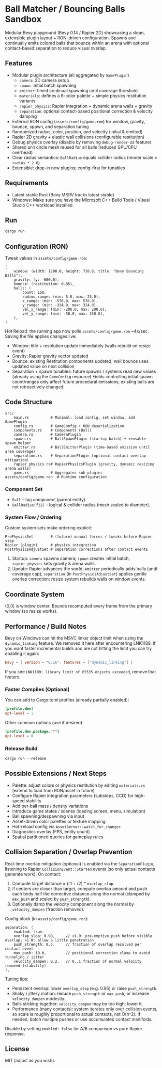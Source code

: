# Ball Matcher / Bouncing Balls Sandbox

Modular Bevy playground (Bevy 0.14 / Rapier 2D) showcasing a clean, extensible plugin layout + RON-driven configuration. Spawns and continually emits colored balls that bounce within an arena with optional contact-based separation to reduce visual overlap.

## Features
- Modular plugin architecture (all aggregated by `GamePlugin`)
	- `camera`: 2D camera setup
	- `spawn`: initial batch spawning
	- `emitter`: timed continual spawning until coverage threshold
	- `materials`: defines a 6-color palette + simple physics restitution variants
	- `rapier_physics`: Rapier integration + dynamic arena walls + gravity
	- `separation`: optional contact-based positional correction & velocity damping
- External RON config (`assets/config/game.ron`) for window, gravity, bounce, spawn, and separation tuning
- Randomized radius, color, position, and velocity (initial & emitted)
- Rapier 2D gravity + elastic wall collisions (configurable restitution)
- Debug physics overlay (disable by removing `debug-render-2d` feature)
- Shared unit circle mesh reused for all balls (reduced GPU/CPU overhead)
- Clear radius semantics: `BallRadius` equals collider radius (render scale = `radius * 2.0`)
- Extensible: drop-in new plugins; config-first for tunables

## Requirements
- Latest stable Rust (Bevy MSRV tracks latest stable)  
- Windows: Make sure you have the Microsoft C++ Build Tools / Visual Studio C++ workload installed.

## Run
```powershell
cargo run
```

## Configuration (RON)
Tweak values in `assets/config/game.ron`:
```ron
(
	window: (width: 1280.0, height: 720.0, title: "Bevy Bouncing Balls"),
	gravity: (y: -600.0),
	bounce: (restitution: 0.85),
	balls: (
		count: 150,
		radius_range: (min: 5.0, max: 25.0),
		x_range: (min: -576.0, max: 576.0),
		y_range: (min: -324.0, max: 324.0),
		vel_x_range: (min: -200.0, max: 200.0),
		vel_y_range: (min: -50.0, max: 350.0),
	),
)
```
Hot Reload: the running app now polls `assets/config/game.ron` ~4x/sec. Saving the file applies changes live:
* Window: title + resolution update immediately (walls rebuild on resize event)
* Gravity: Rapier gravity vector updated
* Bounce: existing Restitution components updated; wall bounce uses updated value on next collision
* Separation + spawn tunables: future spawns / systems read new values (already using the `GameConfig` resource)
Fields controlling initial spawn count/ranges only affect future procedural emissions; existing balls are not retroactively changed.

## Code Structure
```
src/
	main.rs          # Minimal: load config, set window, add GamePlugin
	config.rs        # GameConfig + RON deserialization
	components.rs    # Components (Ball)
	camera.rs        # CameraPlugin
	spawn.rs         # BallSpawnPlugin (startup batch) + reusable spawn helper
	emitter.rs       # BallEmitterPlugin (time-based emission until area coverage)
	separation.rs    # SeparationPlugin (optional contact overlap mitigation)
	rapier_physics.rs# RapierPhysicsPlugin (gravity, dynamic resizing arena walls)
	game.rs          # Aggregates sub-plugins
assets/config/game.ron  # Runtime configuration
```

### Component Set
- `Ball` – tag component (parent entity).
- `BallRadius(f32)` – logical & collider radius (mesh scaled to diameter). 

### System Flow / Ordering
Custom system sets make ordering explicit:
```
PrePhysicsSet        # (future) manual forces / tweaks before Rapier step
Rapier (plugin)      # physics integration
PostPhysicsAdjustSet # separation corrections after contact events
```
1. Startup: `camera` spawns camera; `spawn` creates initial batch; `rapier_physics` sets gravity & arena walls.
2. Update: Rapier advances the world; `emitter` periodically adds balls (until coverage cap); `separation` (in `PostPhysicsAdjustSet`) applies gentle overlap correction; resize system rebuilds walls on window events.

## Coordinate System
(0,0) is window center. Bounds recomputed every frame from the primary window (so resize works).

## Performance / Build Notes
Bevy on Windows can hit the MSVC linker object limit when using the `dynamic_linking` feature. We removed it here after encountering LNK1189. If you want faster incremental builds and are not hitting the limit you can try enabling it again:
```toml
bevy = { version = "0.16", features = ["dynamic_linking"] }
```
If you see `LNK1189: library limit of 65535 objects exceeded`, remove that feature.

### Faster Compiles (Optional)
You can add to Cargo.toml profiles (already partially enabled):
```toml
[profile.dev]
opt-level = 1
```
Other common options (use if desired):
```toml
[profile.dev.package."*"]
opt-level = 0
```

### Release Build
```powershell
cargo run --release
```

## Possible Extensions / Next Steps
- Palette: adjust colors or physics restitution by editing `materials.rs` (extend to load from RON/asset in future)
- Configure Rapier integration parameters (substeps, CCD) for high-speed stability
- Add per-ball mass / density variations
- Introduce game states / scenes (loading screen, menu, simulation)
- Ball spawning/despawning via input
- Asset-driven color palettes or texture mapping
- Hot-reload config via `AssetServer::watch_for_changes`
- Diagnostics overlay (FPS, entity count)
- Spatial partitioned queries for gameplay rules

## Collision Separation / Overlap Prevention
Real-time overlap mitigation (optional) is enabled via the `SeparationPlugin`, listening to Rapier `CollisionEvent::Started` events (so only actual contacts generate work). On contact:

1. Compute target distance = (r1 + r2) * `overlap_slop`.
2. If centers are closer than target, compute overlap amount and push each body half the corrective distance along the normal (clamped by `max_push` and scaled by `push_strength`).
3. Optionally damp the velocity component along the normal by `velocity_dampen` (fraction removed).

Config block (in `assets/config/game.ron`):
```ron
separation: (
	enabled: true,
	overlap_slop: 0.98,     // <1.0: pre-emptive push before visible overlap; >1.0: allow a little penetration
	push_strength: 0.5,     // fraction of overlap resolved per contact event
	max_push: 10.0,         // positional correction clamp to avoid tunneling / jitter
	velocity_dampen: 0.2,   // 0..1 fraction of normal velocity removed (stability)
),
```

Tuning tips:
- Persistent overlap: lower `overlap_slop` (e.g. 0.95) or raise `push_strength`.
- Shaky / jittery motion: reduce `push_strength` or `max_push`, or increase `velocity_dampen` modestly.
- Balls sticking together: `velocity_dampen` may be too high; lower it.
- Performance (many contacts): system iterates only over collision events, so scale is roughly proportional to actual contacts, not O(n^2). If needed, batch multiple pushes or use accumulated contact manifolds.

Disable by setting `enabled: false` for A/B comparison vs pure Rapier response.

## License
MIT (adjust as you wish).
